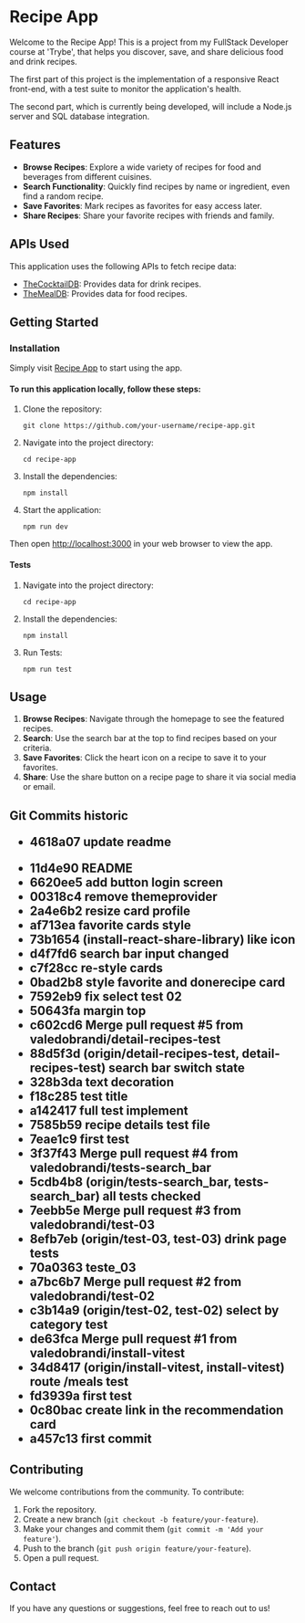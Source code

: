 <h1>Recipe App</h1>

<p>Welcome to the Recipe App! This is a project from my FullStack Developer course at 'Trybe', that helps you discover, save, and share delicious food and drink recipes.</p>
<p>The first part of this project is the implementation of a responsive React front-end, with a test suite to monitor the application's health.</p>
<p>The second part, which is currently being developed, will include a Node.js server and SQL database integration.</p>

<h2>Features</h2>
<ul>
    <li><strong>Browse Recipes</strong>: Explore a wide variety of recipes for food and beverages from different cuisines.</li>
    <li><strong>Search Functionality</strong>: Quickly find recipes by name or ingredient, even find a random recipe.</li>
    <li><strong>Save Favorites</strong>: Mark recipes as favorites for easy access later.</li>
    <li><strong>Share Recipes</strong>: Share your favorite recipes with friends and family.</li>
</ul>

<h2>APIs Used</h2>
<p>This application uses the following APIs to fetch recipe data:</p>
<ul>
    <li><a href="https://www.thecocktaildb.com/" target="_blank">TheCocktailDB</a>: Provides data for drink recipes.</li>
    <li><a href="https://www.themealdb.com/" target="_blank">TheMealDB</a>: Provides data for food recipes.</li>
</ul>

<h2>Getting Started</h2>

<h3>Installation</h3>
<p>Simply visit <a href="http://app-recipes-beta.surge.sh/">Recipe App</a> to start using the app.</p>

<h4>To run this application locally, follow these steps:</h4>
<ol>
    <li>Clone the repository:
        <pre><code>git clone https://github.com/your-username/recipe-app.git</code></pre>
    </li>
    <li>Navigate into the project directory:
        <pre><code>cd recipe-app</code></pre>
    </li>
    <li>Install the dependencies:
        <pre><code>npm install</code></pre>
    </li>
    <li>Start the application:
        <pre><code>npm run dev</code></pre>
    </li>
</ol>
<p>Then open <a href="http://localhost:3000" target="_blank">http://localhost:3000</a> in your web browser to view the app.</p>

<h4>Tests</h4>
<ol>
    <li>Navigate into the project directory:
        <pre><code>cd recipe-app</code></pre>
    </li>
    <li>Install the dependencies:
        <pre><code>npm install</code></pre>
    </li>
    <li>Run Tests:
        <pre><code>npm run test</code></pre>
    </li>
</ol>

<h2>Usage</h2>
<ol>
    <li><strong>Browse Recipes</strong>: Navigate through the homepage to see the featured recipes.</li>
    <li><strong>Search</strong>: Use the search bar at the top to find recipes based on your criteria.</li>
    <li><strong>Save Favorites</strong>: Click the heart icon on a recipe to save it to your favorites.</li>
    <li><strong>Share</strong>: Use the share button on a recipe page to share it via social media or email.</li>
</ol>

<h2>Git Commits historic</2>

<ul>
  <li><p>4618a07 update readme</p></li>
  <li>11d4e90 README</li>
  <li>6620ee5 add button login screen</li>
  <li>00318c4 remove themeprovider</li>
  <li>2a4e6b2 resize card profile</li>
  <li>af713ea favorite cards style</li>
  <li>73b1654 (install-react-share-library) like icon</li>
  <li>d4f7fd6 search bar input changed</li>
  <li>c7f28cc re-style cards</li>
  <li>0bad2b8 style favorite and donerecipe card</li>
  <li>7592eb9 fix select test 02</li>
  <li>50643fa margin top</li>
  <li>c602cd6 Merge pull request #5 from valedobrandi/detail-recipes-test</li>
  <li>88d5f3d (origin/detail-recipes-test, detail-recipes-test) search bar switch state</li>
  <li>328b3da text decoration</li>
  <li>f18c285 test title</li>
  <li>a142417 full test implement</li>
  <li>7585b59 recipe details test file</li>
  <li>7eae1c9 first test</li>
  <li>3f37f43 Merge pull request #4 from valedobrandi/tests-search_bar</li>
  <li>5cdb4b8 (origin/tests-search_bar, tests-search_bar) all tests checked</li>
  <li>7eebb5e Merge pull request #3 from valedobrandi/test-03</li>
  <li>8efb7eb (origin/test-03, test-03) drink page tests</li>
  <li>70a0363 teste_03</li>
  <li>a7bc6b7 Merge pull request #2 from valedobrandi/test-02</li>
  <li>c3b14a9 (origin/test-02, test-02) select by category test</li>
  <li>de63fca Merge pull request #1 from valedobrandi/install-vitest</li>
  <li>34d8417 (origin/install-vitest, install-vitest) route /meals test</li>
  <li>fd3939a first test</li>
  <li>0c80bac create link in the recommendation card</li>
  <li>a457c13 first commit</li>
</ul>


<h2>Contributing</h2>
<p>We welcome contributions from the community. To contribute:</p>
<ol>
    <li>Fork the repository.</li>
    <li>Create a new branch (<code>git checkout -b feature/your-feature</code>).</li>
    <li>Make your changes and commit them (<code>git commit -m 'Add your feature'</code>).</li>
    <li>Push to the branch (<code>git push origin feature/your-feature</code>).</li>
    <li>Open a pull request.</li>
</ol>

<h2>Contact</h2>
<p>If you have any questions or suggestions, feel free to reach out to us!</p>


